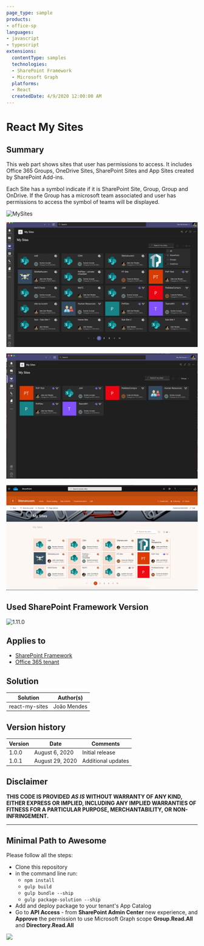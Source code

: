 ```yaml
---
page_type: sample
products:
- office-sp
languages:
- javascript
- typescript
extensions:
  contentType: samples
  technologies:
  - SharePoint Framework
  - Microsoft Graph
  platforms:
  - React
  createdDate: 4/9/2020 12:00:00 AM
---
```


# React My Sites

## Summary

This web part shows sites that user has permissions to access. It includes Office 365 Groups, OneDrive Sites, SharePoint Sites and  App Sites created by SharePoint Add-ins.

Each Site has a symbol indicate if it is SharePoint Site, Group, Group and OnDrive.
If the Group has a microsoft team associated and user has permissions to access the symbol of teams will be displayed.
  



![MySites](./assets/MySites.gif)

![MySites](./assets/Screenshot%202020-08-06%20at%2013.50.51.png)

![Birthdays Web Part](./assets/Screenshot%202020-08-06%20at%2013.52.58.png)

![PersonalApps](./assets/Screenshot%202020-08-06%20at%2014.17.35.png)



## Used SharePoint Framework Version

![1.11.0](https://img.shields.io/badge/version-1.11.0-green.svg)

## Applies to

* [SharePoint Framework](https://docs.microsoft.com/sharepoint/dev/spfx/sharepoint-framework-overview)
* [Office 365 tenant](https://docs.microsoft.com/sharepoint/dev/spfx/set-up-your-development-environment)

## Solution

Solution|Author(s)
--------|---------
react-my-sites|João Mendes


## Version history

Version|Date|Comments
-------|----|--------
1.0.0|August 6, 2020|Initial release
1.0.1|August 29, 2020|Additional updates

## Disclaimer

**THIS CODE IS PROVIDED *AS IS* WITHOUT WARRANTY OF ANY KIND, EITHER EXPRESS OR IMPLIED, INCLUDING ANY IMPLIED WARRANTIES OF FITNESS FOR A PARTICULAR PURPOSE, MERCHANTABILITY, OR NON-INFRINGEMENT.**

---

## Minimal Path to Awesome

Please follow all the steps:

- Clone this repository
- in the command line run:
  - `npm install`
  - `gulp build`
  - `gulp bundle --ship`
  - `gulp package-solution --ship`
- Add and deploy package to your tenant's App Catalog
- Go to **API Access** - from **SharePoint Admin Center** new experience, and **Approve** the permission to use Microsoft Graph scope **Group.Read.All** and **Directory.Read.All**


<img src="https://telemetry.sharepointpnp.com/sp-dev-fx-webparts/samples/react-my-sites" />
